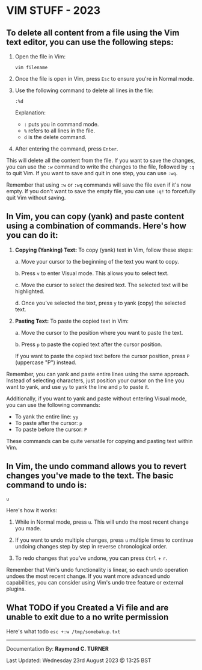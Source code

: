 # VIM STUFF - 2023

## To delete all content from a file using the Vim text editor, you can use the following steps:

1. Open the file in Vim:
   ```
   vim filename
   ```

2. Once the file is open in Vim, press `Esc` to ensure you're in Normal mode.

3. Use the following command to delete all lines in the file:
   ```
   :%d
   ```

   Explanation:
   - `:` puts you in command mode.
   - `%` refers to all lines in the file.
   - `d` is the delete command.

4. After entering the command, press `Enter`.

This will delete all the content from the file. If you want to save the changes, you can use the `:w` command to write the changes to the file, followed by `:q` to quit Vim. If you want to save and quit in one step, you can use `:wq`.

Remember that using `:w` or `:wq` commands will save the file even if it's now empty. If you don't want to save the empty file, you can use `:q!` to forcefully quit Vim without saving.

## In Vim, you can copy (yank) and paste content using a combination of commands. Here's how you can do it:

1. **Copying (Yanking) Text:**
   To copy (yank) text in Vim, follow these steps:

   a. Move your cursor to the beginning of the text you want to copy.
   
   b. Press `v` to enter Visual mode. This allows you to select text.
   
   c. Move the cursor to select the desired text. The selected text will be highlighted.
   
   d. Once you've selected the text, press `y` to yank (copy) the selected text.

2. **Pasting Text:**
   To paste the copied text in Vim:

   a. Move the cursor to the position where you want to paste the text.

   b. Press `p` to paste the copied text after the cursor position.
   
   If you want to paste the copied text before the cursor position, press `P` (uppercase "P") instead.

Remember, you can yank and paste entire lines using the same approach. Instead of selecting characters, just position your cursor on the line you want to yank, and use `yy` to yank the line and `p` to paste it.

Additionally, if you want to yank and paste without entering Visual mode, you can use the following commands:

- To yank the entire line: `yy`
- To paste after the cursor: `p`
- To paste before the cursor: `P`

These commands can be quite versatile for copying and pasting text within Vim.


## In Vim, the undo command allows you to revert changes you've made to the text. The basic command to undo is:

```
u
```

Here's how it works:

1. While in Normal mode, press `u`. This will undo the most recent change you made.

2. If you want to undo multiple changes, press `u` multiple times to continue undoing changes step by step in reverse chronological order.

3. To redo changes that you've undone, you can press `Ctrl` + `r`.

Remember that Vim's undo functionality is linear, so each undo operation undoes the most recent change. If you want more advanced undo capabilities, you can consider using Vim's undo tree feature or external plugins.

## What TODO if you Created a Vi file and are unable to exit due to a no write permission

Here's what todo
`esc +:w /tmp/somebakup.txt`

---

Documentation By: **Raymond C. TURNER**

Last Updated: Wednesday 23rd August 2023 @ 13:25 BST